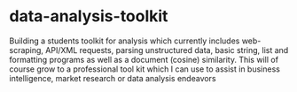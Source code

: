 # data-analysis-toolkit
Building a students toolkit for analysis which currently includes web-scraping, API/XML requests, parsing unstructured data, basic string, list and formatting programs as well as a document  (cosine) similarity.  This will of course grow to a professional tool kit which I can use to assist in business intelligence, market research or data analysis endeavors    
